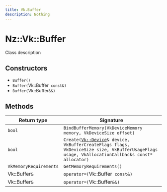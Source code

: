 ```yaml
---
title: Vk.Buffer
description: Nothing
---
```


# Nz::Vk::Buffer

Class description

## Constructors

- `Buffer()`
- `Buffer(`Vk::Buffer` const&)`
- `Buffer(`Vk::Buffer`&&)`

## Methods

| Return type | Signature |
| ----------- | --------- |
| `bool` | `BindBufferMemory(VkDeviceMemory memory, VkDeviceSize offset)` |
| `bool` | `Create(`[`Vk::Device`](documentation/generated/VulkanRenderer/Vk.Device.md)`& device, VkBufferCreateFlags flags, VkDeviceSize size, VkBufferUsageFlags usage, VkAllocationCallbacks const* allocator)` |
| `VkMemoryRequirements` | `GetMemoryRequirements()` |
| Vk::Buffer`&` | `operator=(`Vk::Buffer` const&)` |
| Vk::Buffer`&` | `operator=(`Vk::Buffer`&&)` |
